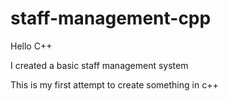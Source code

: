 # staff-management-cpp
Hello C++

I created a basic staff management system

This is my first attempt to create something in c++


